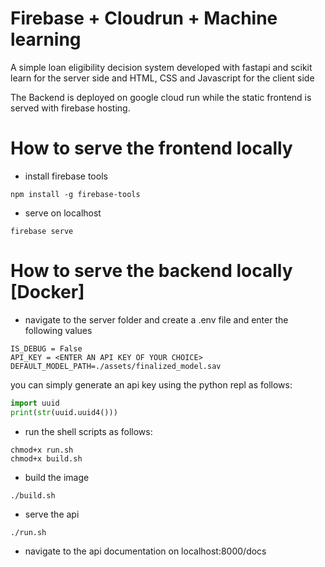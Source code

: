 # Firebase + Cloudrun + Machine learning

A simple loan eligibility decision system developed with fastapi and scikit learn for the server side and HTML, CSS and Javascript for the client side

The Backend is deployed on google cloud run while the static frontend is served with firebase hosting.

# How to serve the frontend locally
- install firebase tools
~~~
npm install -g firebase-tools
~~~

- serve on localhost
~~~
firebase serve
~~~

# How to serve the backend locally [Docker]

- navigate to the server folder and create a .env file and enter the following values

~~~
IS_DEBUG = False
API_KEY = <ENTER AN API KEY OF YOUR CHOICE>
DEFAULT_MODEL_PATH=./assets/finalized_model.sav
~~~

you can simply generate an api key using the python repl as follows:

~~~python
import uuid
print(str(uuid.uuid4()))
~~~

- run the shell scripts as follows:
~~~
chmod+x run.sh
chmod+x build.sh
~~~

- build the image
~~~
./build.sh
~~~

- serve the api
~~~
./run.sh
~~~

- navigate to the api documentation on localhost:8000/docs


